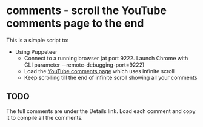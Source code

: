 # comments - scroll the YouTube comments page to the end

This is a simple script to:

- Using Puppeteer
  - Connect to a running browser (at port 9222. Launch Chrome with CLI parameter --remote-debugging-port=9222)
  - Load the [YouTube comments page](https://myactivity.google.com/page?hl=en&utm_medium=web&utm_source=youtube&page=youtube_comments) which uses infinite scroll
  - Keep scrolling till the end of infinite scroll showing all your comments

## TODO

The full comments are under the Details link. Load each comment and copy it to compile all the comments. 
  
